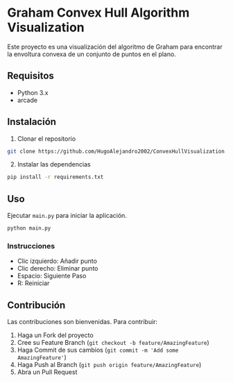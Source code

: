 # Graham Convex Hull Algorithm Visualization

Este proyecto es una visualización del algoritmo de Graham para encontrar la envoltura convexa de un conjunto de puntos en el plano.

## Requisitos

- Python 3.x
- arcade

## Instalación

1. Clonar el repositorio

```bash
git clone https://github.com/HugoAlejandro2002/ConvexHullVisualization.git
```


2. Instalar las dependencias

```bash
pip install -r requirements.txt
```


## Uso

Ejecutar `main.py` para iniciar la aplicación.

```bash
python main.py
```

### Instrucciones

- Clic izquierdo: Añadir punto
- Clic derecho: Eliminar punto
- Espacio: Siguiente Paso
- R: Reiniciar

## Contribución

Las contribuciones son bienvenidas. Para contribuir:

1. Haga un Fork del proyecto
2. Cree su Feature Branch (`git checkout -b feature/AmazingFeature`)
3. Haga Commit de sus cambios (`git commit -m 'Add some AmazingFeature'`)
4. Haga Push al Branch (`git push origin feature/AmazingFeature`)
5. Abra un Pull Request